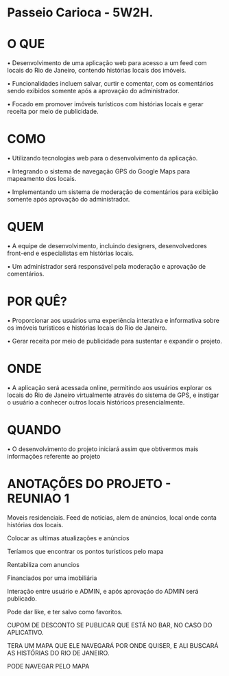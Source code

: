 # Passeio Carioca - 5W2H.

# O QUE


• Desenvolvimento de uma aplicação web para acesso a um feed com locais do Rio de Janeiro, contendo histórias locais dos imóveis. 

• Funcionalidades incluem salvar, curtir e comentar, com os comentários sendo exibidos somente após a aprovação do administrador. 

• Focado em promover imóveis turísticos com histórias locais e gerar receita por meio de publicidade.


# COMO

• Utilizando tecnologias web para o desenvolvimento da aplicação. 

• Integrando o sistema de navegação GPS do Google Maps para mapeamento dos locais. 

• Implementando um sistema de moderação de comentários para exibição somente após aprovação do administrador.

# QUEM

• A equipe de desenvolvimento, incluindo designers, desenvolvedores front-end e especialistas em histórias locais. 

• Um administrador será responsável pela moderação e aprovação de comentários.


# POR QUÊ?

• Proporcionar aos usuários uma experiência interativa e informativa sobre os imóveis turísticos e histórias locais do Rio de Janeiro. 

• Gerar receita por meio de publicidade para sustentar e expandir o projeto.


# ONDE

• A aplicação será acessada online, permitindo aos usuários explorar os locais do Rio de Janeiro virtualmente através do sistema de GPS, e instigar o usuário a conhecer outros locais históricos presencialmente.


# QUANDO

• O desenvolvimento do projeto iniciará assim que obtivermos mais informações referente ao projeto



# ANOTAÇÕES DO PROJETO - REUNIAO 1

Moveis residenciais. Feed de noticias, alem de anúncios, local onde conta histórias dos locais.

Colocar as ultimas atualizações e anúncios 

Teríamos que encontrar os pontos turísticos pelo mapa 

Rentabiliza com anuncios 

Financiados por uma imobiliária

Interação entre usuário e ADMIN, e após aprovaçáo do ADMIN será publicado.

Pode dar like, e ter salvo como favoritos.

CUPOM DE DESCONTO SE PUBLICAR QUE ESTÁ NO BAR, NO CASO DO APLICATIVO.

TERA UM MAPA QUE ELE NAVEGARÁ POR ONDE QUISER, E ALI BUSCARÁ AS HISTÓRIAS DO RIO DE JANEIRO.

PODE NAVEGAR PELO MAPA
